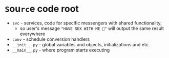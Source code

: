 # `S`ou`rc`e code root

- `svc` - services, code for specific messengers with shared functionality,
    - so user's message `"HAVE SEX WITH ME 🥺"` will output the same result everywhere
- `conv` - schedule conversion handlers
- `__init__.py` - global variables and objects, initializations and etc.
- `__main__.py` - where program starts executing